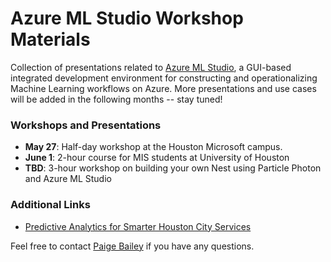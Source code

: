 # Azure ML Studio Workshop Materials
Collection of presentations related to [Azure ML Studio](https://studio.azureml.net/), a GUI-based integrated development environment for constructing and operationalizing Machine Learning workflows on Azure.  More presentations and use cases will be added in the following months -- stay tuned!

### Workshops and Presentations
* **May 27**: Half-day workshop at the Houston Microsoft campus.
* **June 1**: 2-hour course for MIS students at University of Houston
* **TBD**: 3-hour workshop on building your own Nest using Particle Photon and Azure ML Studio

### Additional Links
* [Predictive Analytics for Smarter Houston City Services](https://devpost.com/software/predictive-analytics-for-houston-city-services) 

Feel free to contact [Paige Bailey](mailto:dynamicwebpaige@gmail.com) if you have any questions.
